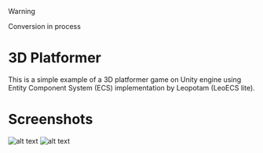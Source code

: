 > [!WARNING]
> Conversion in process

# 3D Platformer
This is a simple example of a 3D platformer game on Unity engine using Entity Component System (ECS) implementation by Leopotam (LeoECS lite).
# Screenshots
![alt text](https://i.ibb.co/hm7Lrm4/Platformer.png)
![alt text](https://i.ibb.co/ZL7fgrm/Platformer.png)
